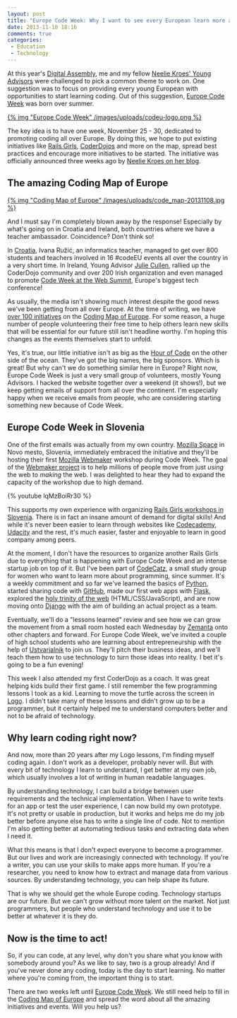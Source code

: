 ```yaml
---
layout: post
title: "Europe Code Week: Why I want to see every European learn more about how technology works"
date: 2013-11-10 18:16
comments: true
categories:
 - Education
 - Technology
---
```


At this year's [Digital Assembly](http://blog.ialja.com/2013/06/22/entering-the-digital-playing-field-as-one-european-team-da13/), me and my fellow [Neelie Kroes' Young Advisors](https://ec.europa.eu/digital-agenda/en/young-advisors) were challenged to pick a common theme to work on. One suggestion was to focus on providing every young European with opportunities to start learning coding. Out of this suggestion, [Europe Code Week](http://codeweek.eu) was born over summer.

<a href="http://codeweek.eu">{% img "Europe Code Week" /images/uploads/codeu-logo.png %}</a>

The key idea is to have one week, November 25 - 30, dedicated to promoting coding all over Europe. By doing this, we hope to put existing initiatives like [Rails Girls](http://railsgirls.com), [CoderDojos](http://coderdojo.com/) and more on the map, spread best practices and encourage more initiatives to be started. The initiative was officially announced three weeks ago by [Neelie Kroes on her blog](http://ec.europa.eu/commission_2010-2014/kroes/en/content/25-30-november-europe-code-week).

## The amazing Coding Map of Europe

<a href="http://codeweek.eu/map">{% img "Coding Map of Europe" /images/uploads/code_map-20131108.jpg %}</a>

And I must say I'm completely blown away by the response! Especially by what's going on in Croatia and Ireland, both countries where we have a teacher ambassador. Coincidence? Don't think so!

In [Croatia](http://codeweek.eu/learn/croatia/), Ivana Ružić, an informatics teacher, managed to get over 800 students and teachers involved in 16 #codeEU events all over the country in a very short time. In Ireland, Young Advisor [Julie Cullen](http://www.juliecullen.com), rallied up the CoderDojo community and over 200 Irish organization and even managed to promote [Code Week at the Web Summit](http://codeweek.eu/news/2013/11/02/europe-code-week-ireland-web-summit.html), Europe's biggest tech conference!

<!-- more -->

As usually, the media isn't showing much interest despite the good news we've been getting from all over Europe. At the time of writing, we have [over 100 initiatives](http://codeweek.eu/news/2013/11/08/over-100-coding-opportunities-in-europe.html) on the [Coding Map of Europe](http://codeweek.eu/map/). For some reason, a huge number of people volunteering their free time to help others learn new skills that will be essential for our future still isn't headline worthy. I'm hoping this changes as the events themselves start to unfold.
 
Yes, it's true, our little initiative isn't as big as the [Hour of Code](http://code.org/hourofcode) on the other side of the ocean. They've got the big names, the big sponsors. Which is great! But why can't we do something similar here in Europe? Right now, Europe Code Week is just a very small group of volunteers, mostly Young Advisors. I hacked the website together over a weekend (it shows!), but we keep getting emails of support from all over the continent. I'm especially happy when we receive emails from people, who are considering starting something new because of Code Week.

## Europe Code Week in Slovenia

One of the first emails was actually from my own country. [Mozilla Space](http://www.mozilla.si) in Novo mesto, Slovenia, immediately embraced the initiative and they'll be hosting their first [Mozilla Webmaker](https://webmaker.org/en) workshop during Code Week. The goal of the [Webmaker project](https://blog.mozilla.org/blog/2012/05/22/introducing-mozilla-webmaker/) is to help millions of people move from just _using_ the web to _making_ the web. I was delighted to hear they had to expand the capacity of the workshop due to high demand.

{% youtube lqMzBoiRr30 %}

This supports my own experience with organizing [Rails Girls workshops in Slovenia](http://blog.ialja.com/2013/03/lessons-learned-from-rails-girls-and.html/). There is in fact an insane amount of demand for digital skills! And while it's never been easier to learn through websites like [Codecademy](http://www.codecademy.com/), [Udacity](https://www.udacity.com) and the rest, it's much easier, faster and enjoyable to learn in good company among peers.

At the moment, I don't have the resources to organize another Rails Girls due to everything that is happening with Europe Code Week and an intense startup job on top of it. But I've been part of [CodeCatz](https://github.com/codecatz/), a small study group for women who want to learn more about programming, since summer. It's a weekly commitment and so far we've learned the basics of [Python](http://learnpythonthehardway.org), started sharing code with [GitHub](http://try.github.io/), made our first web apps with [Flask](http://blog.miguelgrinberg.com/post/the-flask-mega-tutorial-part-i-hello-world), explored the [holy trinity of the web](http://www.codecademy.com/tracks/web) (HTML/CSS/JavaScript), and are now moving onto [Django](https://docs.djangoproject.com/en/dev/intro/tutorial01/) with the aim of building an actual project as a team.

Eventually, we'll do a "lessons learned" review and see how we can grow the movement from a small room hosted each Wednesday by [Zemanta](http://www.zemanta.com) onto other chapters and forward. For Europe Code Week, we've invited a couple of high school students who are learning about entrepreneurship with the help of [Ustvarjalnik](http://www.ustvarjalnik.org) to join us. They'll pitch their business ideas, and we'll teach them how to use technology to turn those ideas into reality. I bet it's going to be a fun evening!

This week I also attended my first CoderDojo as a coach. It was great helping kids build their first game. I still remember the few programming lessons I took as a kid. Learning to move the turtle across the screen in [Logo](http://el.media.mit.edu/logo-foundation/logo/turtle.html). I didn't take many of these lessons and didn't grow up to be a programmer, but it certainly helped me to understand computers better and not to be afraid of technology. 

## Why learn coding right now?

And now, more than 20 years after my Logo lessons, I'm finding myself coding again. I don't work as a developer, probably never will. But with every bit of technology I learn to understand, I get better at my own job, which usually involves a lot of writing in human readable languages. 

By understanding technology, I can build a bridge between user requirements and the technical implementation. When I have to write texts for an app or test the user experience, I can now build my own prototype. It's not pretty or usable in production, but it works and helps me do my job better before anyone else has to write a single line of code. Not to mention I'm also getting better at automating tedious tasks and extracting data when I need it.

What this means is that I don't expect everyone to become a programmer. But our lives and work are increasingly connected with technology. If you're a writer, you can use your skills to make apps more human. If you're a researcher, you need to know how to extract and manage data from various sources. By understanding technology, you can help shape its future.

That is why we should get the whole Europe coding. Technology startups are our future. But we can't grow without more talent on the market. Not just programmers, but people who understand technology and use it to be better at whatever it is they do.

## Now is the time to act!

So, if you can code, at any level, why don't you share what you know with somebody around you? As we like to say, two is a group already! And if you've never done any coding, today is the day to start learning. No matter where you're coming from, the important thing is to start. 

There are two weeks left until [Europe Code Week](http://codeweek.eu). We still need help to fill in the [Coding Map of Europe](http://codeweek.eu/map/) and spread the word about all the amazing initiatives and events. Will you help us? 